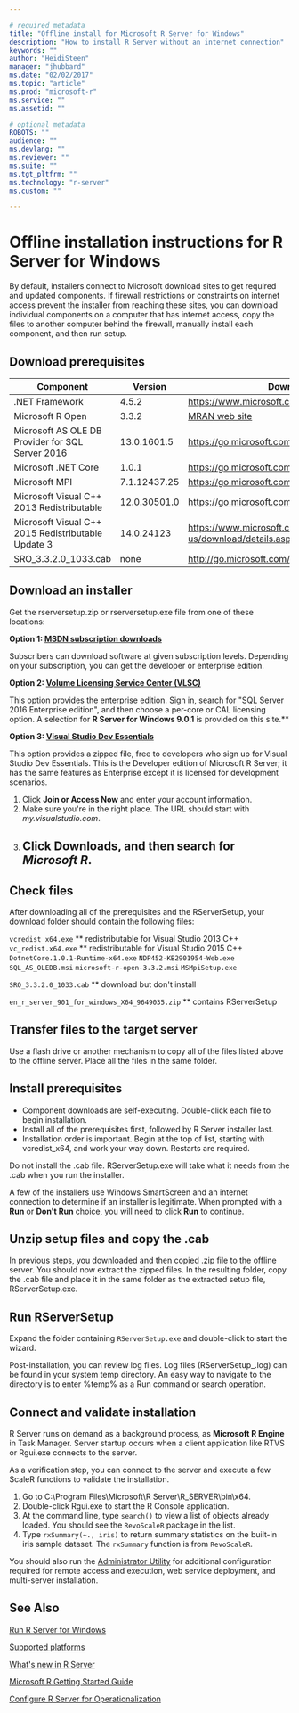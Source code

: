 ```yaml
---

# required metadata
title: "Offline install for Microsoft R Server for Windows"
description: "How to install R Server without an internet connection"
keywords: ""
author: "HeidiSteen"
manager: "jhubbard"
ms.date: "02/02/2017"
ms.topic: "article"
ms.prod: "microsoft-r"
ms.service: ""
ms.assetid: ""

# optional metadata
ROBOTS: ""
audience: ""
ms.devlang: ""
ms.reviewer: ""
ms.suite: ""
ms.tgt_pltfrm: ""
ms.technology: "r-server"
ms.custom: ""

---
```


# Offline installation instructions for R Server for Windows

By default, installers connect to Microsoft download sites to get required and updated components. If firewall restrictions or constraints on internet access prevent the installer from reaching these sites, you can download individual components on a computer that has internet access, copy the files to another computer behind the firewall, manually install each component, and then run setup.

## Download prerequisites

| Component | Version | Download Link |
|-----------|---------|--------|
| .NET Framework | 4.5.2 | https://www.microsoft.com/net/download/framework |
| Microsoft R Open | 3.3.2 | [MRAN web site](https://mran.microsoft.com/download/) |
| Microsoft AS OLE DB Provider for SQL Server 2016 | 13.0.1601.5 | https://go.microsoft.com/fwlink/?linkid=834405 |
| Microsoft .NET Core | 1.0.1 | https://go.microsoft.com/fwlink/?linkid=834319 |
| Microsoft MPI | 7.1.12437.25 | https://go.microsoft.com/fwlink/?linkid=834316 |
| Microsoft Visual C++ 2013 Redistributable | 12.0.30501.0 | https://go.microsoft.com/fwlink/?linkid=799853 |
| Microsoft Visual C++ 2015 Redistributable Update 3 | 14.0.24123 | https://www.microsoft.com/en-us/download/details.aspx?id=52685 |
| SRO_3.3.2.0_1033.cab| none | http://go.microsoft.com/fwlink/?LinkID=834568 |

## Download an installer

Get the rserversetup.zip or rserversetup.exe file from one of these locations: 

**Option 1: [MSDN subscription downloads](https://msdn.microsoft.com/subscriptions/downloads/hh442898.aspx)**

Subscribers can download software at given subscription levels. Depending on your subscription, you can get the developer or enterprise edition.

**Option 2: [Volume Licensing Service Center (VLSC)](http://go.microsoft.com/fwlink/?LinkId=717966&clcid=0x409)** 

This option provides the enterprise edition. Sign in, search for "SQL Server 2016 Enterprise edition", and then choose a per-core or CAL licensing option. A selection for **R Server for Windows 9.0.1** is provided on this site.**

**Option 3: [Visual Studio Dev Essentials](http://go.microsoft.com/fwlink/?LinkId=717968&clcid=0x409)** 

This option provides a zipped file, free to developers who sign up for Visual Studio Dev Essentials. This is the Developer edition of Microsoft R Server; it has the same features as Enterprise except it is licensed for development scenarios.

1. Click **Join or Access Now** and enter your account information.
2. Make sure you're in the right place. The URL should start with *my.visualstudio.com*.
3. Click **Downloads**, and then search for *Microsoft R*.
    - 
## Check files

After downloading all of the prerequisites and the RServerSetup, your download folder should contain the following files:

`vcredist_x64.exe` ** redistributable for Visual Studio 2013 C++
`vc_redist.x64.exe` ** redistributable for Visual Studio 2015 C++
`DotnetCore.1.0.1-Runtime-x64.exe` 
`NDP452-KB2901954-Web.exe`
`SQL_AS_OLEDB.msi`
`microsoft-r-open-3.3.2.msi`
`MSMpiSetup.exe`

`SRO_3.3.2.0_1033.cab` ** download but don't install

`en_r_server_901_for_windows_X64_9649035.zip` ** contains RServerSetup

## Transfer files to the target server

Use a flash drive or another mechanism to copy all of the files listed above to the offline server. Place all the files in the same folder.

## Install prerequisites

+ Component downloads are self-executing. Double-click each file to begin installation. 
+ Install all of the prerequisites first, followed by R Server installer last. 
+ Installation order is important. Begin at the top of list, starting with vcredist_x64, and work your way down. Restarts are required.

Do not install the .cab file. RServerSetup.exe will take what it needs from the .cab when you run the installer.

A few of the installers use Windows SmartScreen and an internet connection to determine if an installer is legitimate. When prompted with a **Run** or **Don't Run** choice, you will need to click **Run** to continue.

## Unzip setup files and copy the .cab

In previous steps, you downloaded and then copied .zip file to the offline server. You should now extract the zipped files. In the resulting folder, copy the .cab file and place it in the same folder as the extracted setup file, RServerSetup.exe.

## Run RServerSetup

Expand the folder containing `RServerSetup.exe` and double-click to start the wizard. 

Post-installation, you can review log files. Log files (RServerSetup_<timestamp>.log) can be found in your system temp directory. An easy way to navigate to the directory is to enter %temp% as a Run command or search operation.

## Connect and validate installation

R Server runs on demand as a background process, as **Microsoft R Engine** in Task Manager. Server startup occurs when a client application like RTVS or Rgui.exe connects to the server.

As a verification step, you can connect to the server and execute a few ScaleR functions to validate the installation.

1. Go to C:\Program Files\Microsoft\R Server\R_SERVER\bin\x64.
2. Double-click Rgui.exe to start the R Console application.
3. At the command line, type `search()` to view a list of objects already loaded. You should see the `RevoScaleR` package in the list. 
4. Type `rxSummary(~., iris)` to return summary statistics on the built-in iris sample dataset. The `rxSummary` function is from `RevoScaleR`.

You should also run the [Administrator Utility](operationalize/admin-utility.md) for additional configuration required for remote access and execution, web service deployment, and multi-server installation.

## See Also

[Run R Server for Windows](rserver-install-windows.md)

[Supported platforms](rserver-install-supported-platforms.md)

[What's new in R Server](notes/r-server-notes.md)

[Microsoft R Getting Started Guide](microsoft-r-getting-started.md)

[Configure R Server for Operationalization](operationalize/configuration-initial.md)
